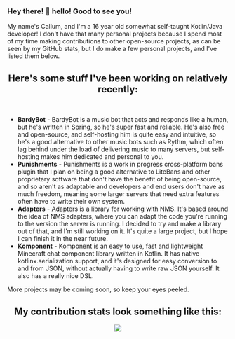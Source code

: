 ### Hey there! 👋 hello! Good to see you!

My name's Callum, and I'm a 16 year old somewhat self-taught Kotlin/Java developer! I don't have that many personal projects because I spend most of my time making contributions to other open-source projects, as can be seen by my GitHub stats, but I do make a few personal projects, and I've listed them below.

<p>
  <h2 align="center">Here's some stuff I've been working on relatively recently:</h2>
</p>

<br />
<ul>
  <li><b>BardyBot</b> - BardyBot is a music bot that acts and responds like a human, but he's written in Spring, so he's super fast and reliable. He's also free and open-source, and self-hosting him is quite easy and intuitive, so he's a good alternative to other music bots such as Rythm, which often lag behind under the load of delivering music to many servers, but self-hosting makes him dedicated and personal to you.</li>
  <li><b>Punishments</b> - Punishments is a work in progress cross-platform bans plugin that I plan on being a good alternative to LiteBans and other proprietary software that don't have the benefit of being open-source, and so aren't as adaptable and developers and end users don't have as much freedom, meaning some larger servers that need extra features often have to write their own system.</li>
  <li><b>Adapters</b> - Adapters is a library for working with NMS. It's based around the idea of NMS adapters, where you can adapt the code you're running to the version the server is running. I decided to try and make a library out of that, and I'm still working on it. It's quite a large project, but I hope I can finish it in the near future.</li>
  <li><b>Komponent</b> - Komponent is an easy to use, fast and lightweight Minecraft chat component library written in Kotlin. It has native kotlinx.serialization support, and it's designed for easy conversion to and from JSON, without actually having to write raw JSON yourself. It also has a really nice DSL.
</ul>

More projects may be coming soon, so keep your eyes peeled.

<p>
  <h2 align="center">My contribution stats look something like this:</h2>
</p>

<p align="center">
  <img src="https://github-readme-stats.vercel.app/api?username=BomBardyGamer&show_icons=true&include_all_commits=true&show_owner=true&theme=onedark">
</p>
